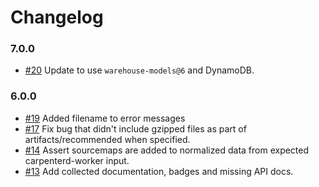 # Changelog

### 7.0.0

- [#20] Update to use `warehouse-models@6` and DynamoDB.

### 6.0.0

- [#19] Added filename to error messages
- [#17] Fix bug that didn't include gzipped files as part of artifacts/recommended when specified.
- [#14] Assert sourcemaps are added to normalized data from expected carpenterd-worker input.
- [#13] Add collected documentation, badges and missing API docs.

[#13]: https://github.com/warehouseai/bffs/pull/13
[#14]: https://github.com/warehouseai/bffs/pull/14
[#17]: https://github.com/warehouseai/bffs/pull/17
[#19]: https://github.com/warehouseai/bffs/pull/19
[#20]: https://github.com/warehouseai/bffs/pull/20
